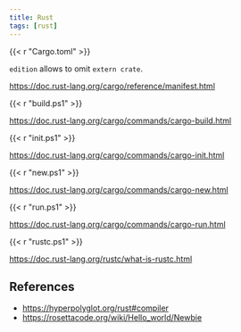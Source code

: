 ```yaml
---
title: Rust
tags: [rust]
---
```


{{< r "Cargo.toml" >}}

`edition` allows to omit `extern crate`.

<https://doc.rust-lang.org/cargo/reference/manifest.html>

{{< r "build.ps1" >}}

<https://doc.rust-lang.org/cargo/commands/cargo-build.html>

{{< r "init.ps1" >}}

<https://doc.rust-lang.org/cargo/commands/cargo-init.html>

{{< r "new.ps1" >}}

<https://doc.rust-lang.org/cargo/commands/cargo-new.html>

{{< r "run.ps1" >}}

<https://doc.rust-lang.org/cargo/commands/cargo-run.html>

{{< r "rustc.ps1" >}}

<https://doc.rust-lang.org/rustc/what-is-rustc.html>

## References

- <https://hyperpolyglot.org/rust#compiler>
- <https://rosettacode.org/wiki/Hello_world/Newbie>
